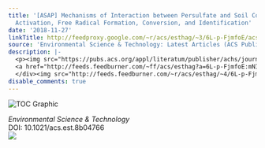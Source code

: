 ```yaml
---
title: '[ASAP] Mechanisms of Interaction between Persulfate and Soil Constituents:
  Activation, Free Radical Formation, Conversion, and Identification'
date: '2018-11-27'
linkTitle: http://feedproxy.google.com/~r/acs/esthag/~3/6L-p-FjmfoE/acs.est.8b04766
source: 'Environmental Science & Technology: Latest Articles (ACS Publications)'
description: |-
  <p><img src="https://pubs.acs.org/appl/literatum/publisher/achs/journals/content/esthag/0/esthag.ahead-of-print/acs.est.8b04766/20181127/images/medium/es-2018-047666_0007.gif" alt="TOC Graphic"/></p><div><cite>Environmental Science & Technology</cite></div><div>DOI: 10.1021/acs.est.8b04766</div><div class="feedflare">
  <a href="http://feeds.feedburner.com/~ff/acs/esthag?a=6L-p-FjmfoE:mNICykgtqzs:yIl2AUoC8zA"><img src="http://feeds.feedburner.com/~ff/acs/esthag?d=yIl2AUoC8zA" border="0"></img></a>
  </div><img src="http://feeds.feedburner.com/~r/acs/esthag/~4/6L-p-FjmfoE" height="1" width="1" ...
disable_comments: true
---
```

<p><img src="https://pubs.acs.org/appl/literatum/publisher/achs/journals/content/esthag/0/esthag.ahead-of-print/acs.est.8b04766/20181127/images/medium/es-2018-047666_0007.gif" alt="TOC Graphic"/></p><div><cite>Environmental Science & Technology</cite></div><div>DOI: 10.1021/acs.est.8b04766</div><div class="feedflare">
<a href="http://feeds.feedburner.com/~ff/acs/esthag?a=6L-p-FjmfoE:mNICykgtqzs:yIl2AUoC8zA"><img src="http://feeds.feedburner.com/~ff/acs/esthag?d=yIl2AUoC8zA" border="0"></img></a>
</div><img src="http://feeds.feedburner.com/~r/acs/esthag/~4/6L-p-FjmfoE" height="1" width="1" ...